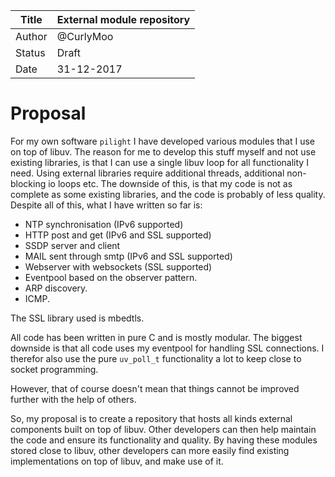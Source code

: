 | Title  | External module repository |
|--------|----------------------------|
| Author | @CurlyMoo                  |
| Status | Draft                      |
| Date   | 31-12-2017                 |

Proposal
========
For my own software `pilight` I have developed various modules that I use on top of libuv. The reason for me to develop this stuff myself and not use existing libraries, is that I can use a single libuv loop for all functionality I need. Using external libraries require additional threads, additional non-blocking io loops etc. The downside of this, is that my code is not as complete as some existing libraries, and the code is probably of less quality. Despite all of this, what I have written so far is:

- NTP synchronisation (IPv6 supported)
- HTTP post and get (IPv6 and SSL supported)
- SSDP server and client
- MAIL sent through smtp (IPv6 and SSL supported)
- Webserver with websockets (SSL supported)
- Eventpool based on the observer pattern.
- ARP discovery.
- ICMP.

The SSL library used is mbedtls.

All code has been written in pure C and is mostly modular. The biggest downside is that all code uses my eventpool for handling SSL connections. I therefor also use the pure `uv_poll_t` functionality a lot to keep close to socket programming.

However, that of course doesn't mean that things cannot be improved further with the help of others.

So, my proposal is to create a repository that hosts all kinds external components built on top of libuv. Other developers can then help maintain the code and ensure its functionality and quality. By having these modules stored close to libuv, other developers can more easily find existing implementations on top of libuv, and make use of it.
